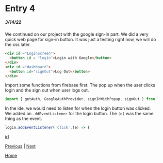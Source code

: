 # Entry 4
##### 3/14/22

We continued on our project with the google sign-in part. We did a very quick web page for sign-in button. It was just a testing right now, we will do the css later. 
```html
<div id ="LoginScreen">
  <button id = "login">Login with Google</button>
</div>
<div id ="dashboard">
  <button id="signOut">Log Out</button>
</div>
```

Import some functions from firebase first. The pop up when the user clicks login and the sign out when user logs out.
```js
import { getAuth, GoogleAuthProvider, signInWithPopup, signOut } from "https://www.gstatic.com/firebasejs/9.6.6/firebase-auth.js";
```

In the ide, we would need to listen for when the login button was clicked. We added an `.ddEventListener` for the login button. The `(e)` was the same thing as the event.
```js
login.addEventListener('click',(e) => {
```

[irl](https://firebase.google.com/docs/auth/web/google-signin)

[Previous](entry03.md) | [Next](entry05.md)

[Home](../README.md)
